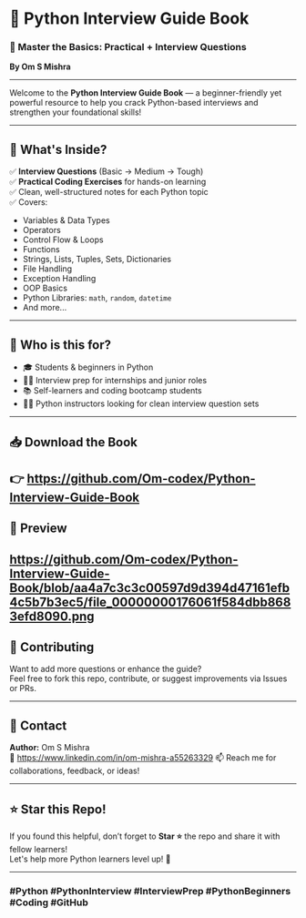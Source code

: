 # 🐍 Python Interview Guide Book

### 📘 Master the Basics: Practical + Interview Questions  
**By Om S Mishra**

---

Welcome to the **Python Interview Guide Book** — a beginner-friendly yet powerful resource to help you crack Python-based interviews and strengthen your foundational skills!

---

## 🚀 What's Inside?

✅ **Interview Questions** (Basic → Medium → Tough)  
✅ **Practical Coding Exercises** for hands-on learning  
✅ Clean, well-structured notes for each Python topic  
✅ Covers:  
- Variables & Data Types  
- Operators  
- Control Flow & Loops  
- Functions  
- Strings, Lists, Tuples, Sets, Dictionaries  
- File Handling  
- Exception Handling  
- OOP Basics  
- Python Libraries: `math`, `random`, `datetime`  
- And more...

---

## 🧠 Who is this for?

- 🎓 Students & beginners in Python  
- 🧑‍💻 Interview prep for internships and junior roles  
- 📚 Self-learners and coding bootcamp students  
- 👨‍🏫 Python instructors looking for clean interview question sets

---

## 📥 Download the Book

👉 https://github.com/Om-codex/Python-Interview-Guide-Book
---

## 📸 Preview

https://github.com/Om-codex/Python-Interview-Guide-Book/blob/aa4a7c3c3c00597d9d394d47161efb4c5b7b3ec5/file_00000000176061f584dbb8683efd8090.png
---

## 🤝 Contributing

Want to add more questions or enhance the guide?  
Feel free to fork this repo, contribute, or suggest improvements via Issues or PRs.

---

## 📧 Contact

**Author:** Om S Mishra  
🔗 https://www.linkedin.com/in/om-mishra-a55263329
📫 Reach me for collaborations, feedback, or ideas!

---

## ⭐️ Star this Repo!

If you found this helpful, don’t forget to **Star ⭐️** the repo and share it with fellow learners!  
Let's help more Python learners level up! 💪

---

### #Python #PythonInterview #InterviewPrep #PythonBeginners #Coding #GitHub
